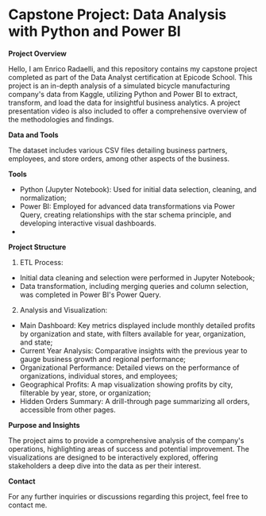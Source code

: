 # Capstone Project: Data Analysis with Python and Power BI

**Project Overview**

Hello, I am Enrico Radaelli, and this repository contains my capstone project completed as part of the Data Analyst certification at Epicode School. This project is an in-depth analysis of a simulated bicycle manufacturing company's data from Kaggle, utilizing Python and Power BI to extract, transform, and load the data for insightful business analytics.
A project presentation video is also included to offer a comprehensive overview of the methodologies and findings.

**Data and Tools**

The dataset includes various CSV files detailing business partners, employees, and store orders, among other aspects of the business.

**Tools**
- Python (Jupyter Notebook): Used for initial data selection, cleaning, and normalization;
- Power BI: Employed for advanced data transformations via Power Query, creating relationships with the star schema principle, and developing interactive visual dashboards.
- 
**Project Structure**
  
1. ETL Process:

- Initial data cleaning and selection were performed in Jupyter Notebook;
- Data transformation, including merging queries and column selection, was completed in Power BI's Power Query.

2. Analysis and Visualization:

- Main Dashboard: Key metrics displayed include monthly detailed profits by organization and state, with filters available for year, organization, and state;
- Current Year Analysis: Comparative insights with the previous year to gauge business growth and regional performance;
- Organizational Performance: Detailed views on the performance of organizations, individual stores, and employees;
- Geographical Profits: A map visualization showing profits by city, filterable by year, store, or organization;
- Hidden Orders Summary: A drill-through page summarizing all orders, accessible from other pages.

**Purpose and Insights**

The project aims to provide a comprehensive analysis of the company's operations, highlighting areas of success and potential improvement. The visualizations are designed to be interactively explored, offering stakeholders a deep dive into the data as per their interest.

**Contact**

For any further inquiries or discussions regarding this project, feel free to contact me.
